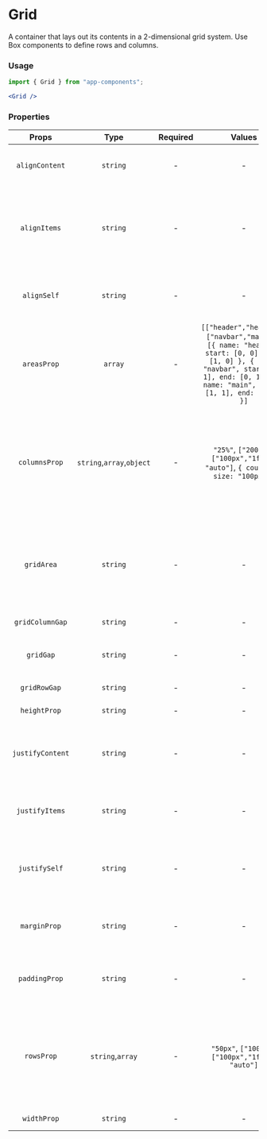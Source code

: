 # Grid 

A container that lays out its contents in a 2-dimensional grid system. Use Box components to define rows and columns.

### Usage

```js
import { Grid } from "app-components";
```

```jsx
<Grid />
```

### Properties

| Props            |      Type         | Required | Values | Default | Description                                           |
| :--------------: | :---------------: | :------: | :----: | :-----: | ----------------------------------------------------- |
| `alignContent`   | `string`          |    -     |   -    |    -    | Sets the distribution of space between and around content items along a Flexbox's cross-axis or a Grid's block axis |
| `alignItems`     | `string`          |    -     |   -    |    -    | In Flexbox, it controls the alignment of items on the Cross Axis. In Grid Layout, it controls the alignment of items on the Block Axis within their grid area. The prop sets the align-self value on all direct children as a group. |
| `alignSelf`      | `string`          |    -     |   -    |    -    | In Grid, it aligns the item inside the grid area. In Flexbox, it aligns the item on the cross axis. The prop overrides a grid or flex item's align-items value. |
| `areasProp`      | `array`           |    -     | `[["header","header"],["navbar","main"]]`, `[{ name: "header", start: [0, 0], end: [1, 0] }, { name: "navbar", start: [0, 1], end: [0, 1] }, { name: "main", start: [1, 1], end: [1, 1] }]` |    -    | Specifies named grid areas. Takes value as string arrays that specify named grid areas. Or an array of objects that contains names and coordinates of areas. |
| `columnsProp`    | `string`,`array`,`object` |    -     | `"25%"`, `["200px", ["100px","1fr"], "auto"]`, `{ count: 3, size: "100px" }` |    -    | Defines the sizing of the grid columns. It is possible to create several columns of a certain size with a single string. The property defines a grid object by setting the number of column repetitions and their size. It also allows to set column sizes. The column size can be specified as an array of minimum and maximum widths. |
| `gridArea`       | `string`          |    -     |   -    |    -    | A shorthand property for grid-row-start, grid-column-start, grid-row-end and grid-column-end. It specifies a grid item’s size and location within the grid by contributing a line, a span, or nothing (automatic) to its grid placement, thereby specifying the edges of its grid area. |
| `gridColumnGap`  | `string`          |    -     |   -    |    -    | Sets the size of the gap (gutter) between an element's columns. |
| `gridGap`        | `string`          |    -     |   -    |    -    | Sets the size of the gaps (gutters) between rows and columns. It is a shorthand for row-gap and column-gap. |
| `gridRowGap`     | `string`          |    -     |   -    |    -    | Sets the size of the gap (gutter) between an element's grid rows. |
| `heightProp`     | `string`          |    -     |   -    | `100%`  | Defines the height of the border of the element area. |
| `justifyContent` | `string`          |    -     |   -    |    -    | Defines how the browser distributes space between and around content items along the main-axis of a flex container, and the inline axis of a grid container. |
| `justifyItems`   | `string`          |    -     |   -    |    -    | Defines the default justify-self prop for all items of the box, giving them all a default way of justifying each box along the appropriate axis. |
| `justifySelf`    | `string`          |    -     |   -    |    -    | Sets the way a box is justified inside its alignment container along the appropriate axis.For more details see https://developer.mozilla.org/en-US/docs/Web/CSS/justify-self |
| `marginProp`     | `string`          |    -     |   -    |    -    | Sets the margin area on all four sides of an element. It is a shorthand for margin-top, margin-right, margin-bottom, and margin-left. |
| `paddingProp`    | `string`          |    -     |   -    |    -    | Sets the padding area on all four sides of an element. It is a shorthand for padding-top, padding-right, padding-bottom, and padding-left |
| `rowsProp`       | `string`,`array`  |    -     |   `"50px"`, `["100px", ["100px","1fr"], "auto"]`   |    -    | Defines the sizing of the grid rows. It is possible to create several rows of a certain size with a single string. The property defines a grid object by setting the number of row repetitions and their size. It also allows to set row sizes. The row size can be specified as an array of minimum and maximum widths. |
| `widthProp`      | `string`          |    -     |   -    | `100%`  | Defines the width of the border of the element area. |
